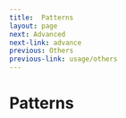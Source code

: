 ```yaml
---
title:  Patterns
layout: page
next: Advanced
next-link: advance
previous: Others
previous-link: usage/others
---
```


# Patterns

